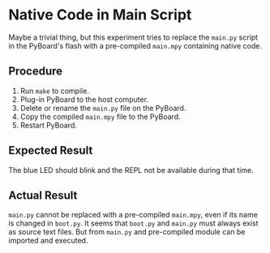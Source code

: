 Native Code in Main Script
==========================

Maybe a trivial thing, but this experiment tries to replace the `main.py` script
in the PyBoard's flash with a pre-compiled `main.mpy` containing native code.

Procedure
---------

 1. Run `make` to compile.
 2. Plug-in PyBoard to the host computer.
 3. Delete or rename the `main.py` file on the PyBoard.
 4. Copy the compiled `main.mpy` file to the PyBoard.
 5. Restart PyBoard.

Expected Result
---------------

The blue LED should blink and the REPL not be available during that time.

Actual Result
-------------

`main.py` cannot be replaced with a pre-compiled `main.mpy`, even if its
name is changed in `boot.py`. It seems that `boot.py` and `main.py` must
always exist as source text files. But from `main.py` and pre-compiled
module can be imported and executed.